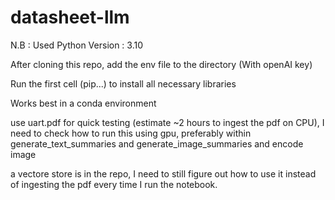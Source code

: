# datasheet-llm

N.B : Used Python Version : 3.10


After cloning this repo, add the env file to the directory (With openAI key)

Run the first cell (pip...) to install all necessary libraries 

Works best in a conda environment 

use uart.pdf for quick testing (estimate ~2 hours to ingest the pdf on CPU), I need to check how to run this using gpu, preferably within generate_text_summaries and generate_image_summaries and encode image 

a vectore store is in the repo, I need to still figure out how to use it instead of ingesting the pdf every time I run the notebook. 

